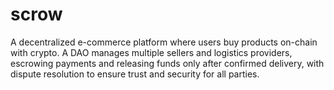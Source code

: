 # scrow
A decentralized e-commerce platform where users buy products on-chain with crypto. A DAO manages multiple sellers and logistics providers, escrowing payments and releasing funds only after confirmed delivery, with dispute resolution to ensure trust and security for all parties.
